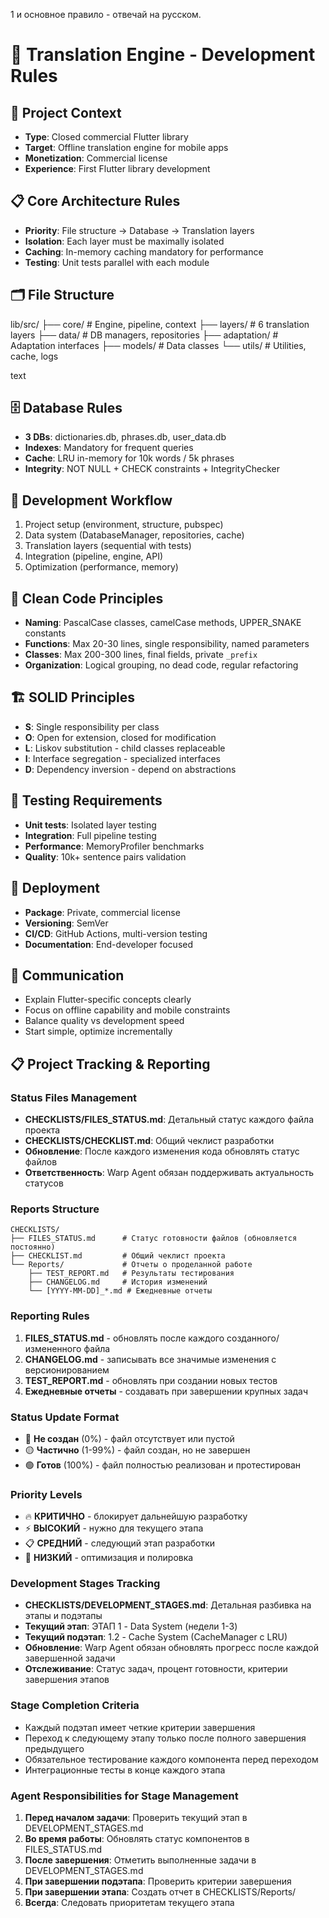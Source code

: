 1 и основное правило - отвечай на русском.

# 🚀 Translation Engine - Development Rules

## 🎯 Project Context
- **Type**: Closed commercial Flutter library
- **Target**: Offline translation engine for mobile apps
- **Monetization**: Commercial license
- **Experience**: First Flutter library development

## 📋 Core Architecture Rules
- **Priority**: File structure → Database → Translation layers
- **Isolation**: Each layer must be maximally isolated
- **Caching**: In-memory caching mandatory for performance
- **Testing**: Unit tests parallel with each module

## 🗂 File Structure
lib/src/
├── core/ # Engine, pipeline, context
├── layers/ # 6 translation layers
├── data/ # DB managers, repositories
├── adaptation/ # Adaptation interfaces
├── models/ # Data classes
└── utils/ # Utilities, cache, logs

text

## 🗄 Database Rules
- **3 DBs**: dictionaries.db, phrases.db, user_data.db
- **Indexes**: Mandatory for frequent queries
- **Cache**: LRU in-memory for 10k words / 5k phrases
- **Integrity**: NOT NULL + CHECK constraints + IntegrityChecker

## 🔧 Development Workflow
1. Project setup (environment, structure, pubspec)
2. Data system (DatabaseManager, repositories, cache)
3. Translation layers (sequential with tests)
4. Integration (pipeline, engine, API)
5. Optimization (performance, memory)

## 🧹 Clean Code Principles
- **Naming**: PascalCase classes, camelCase methods, UPPER_SNAKE constants
- **Functions**: Max 20-30 lines, single responsibility, named parameters
- **Classes**: Max 200-300 lines, final fields, private `_prefix`
- **Organization**: Logical grouping, no dead code, regular refactoring

## 🏗 SOLID Principles
- **S**: Single responsibility per class
- **O**: Open for extension, closed for modification
- **L**: Liskov substitution - child classes replaceable
- **I**: Interface segregation - specialized interfaces
- **D**: Dependency inversion - depend on abstractions

## 🧪 Testing Requirements
- **Unit tests**: Isolated layer testing
- **Integration**: Full pipeline testing
- **Performance**: MemoryProfiler benchmarks
- **Quality**: 10k+ sentence pairs validation

## 🚀 Deployment
- **Package**: Private, commercial license
- **Versioning**: SemVer
- **CI/CD**: GitHub Actions, multi-version testing
- **Documentation**: End-developer focused

## 💬 Communication
- Explain Flutter-specific concepts clearly
- Focus on offline capability and mobile constraints
- Balance quality vs development speed
- Start simple, optimize incrementally

## 📋 Project Tracking & Reporting

### **Status Files Management**
- **CHECKLISTS/FILES_STATUS.md**: Детальный статус каждого файла проекта
- **CHECKLISTS/CHECKLIST.md**: Общий чеклист разработки
- **Обновление**: После каждого изменения кода обновлять статус файлов
- **Ответственность**: Warp Agent обязан поддерживать актуальность статусов

### **Reports Structure**
```
CHECKLISTS/
├── FILES_STATUS.md      # Статус готовности файлов (обновляется постоянно)
├── CHECKLIST.md         # Общий чеклист проекта
└── Reports/             # Отчеты о проделанной работе
    ├── TEST_REPORT.md   # Результаты тестирования
    ├── CHANGELOG.md     # История изменений
    └── [YYYY-MM-DD]_*.md # Ежедневные отчеты
```

### **Reporting Rules**
1. **FILES_STATUS.md** - обновлять после каждого созданного/измененного файла
2. **CHANGELOG.md** - записывать все значимые изменения с версионированием
3. **TEST_REPORT.md** - обновлять при создании новых тестов
4. **Ежедневные отчеты** - создавать при завершении крупных задач

### **Status Update Format**
- 🔴 **Не создан** (0%) - файл отсутствует или пустой
- 🟡 **Частично** (1-99%) - файл создан, но не завершен
- 🟢 **Готов** (100%) - файл полностью реализован и протестирован

### **Priority Levels**
- 🔥 **КРИТИЧНО** - блокирует дальнейшую разработку
- ⚡ **ВЫСОКИЙ** - нужно для текущего этапа
- 📋 **СРЕДНИЙ** - следующий этап разработки
- 📝 **НИЗКИЙ** - оптимизация и полировка

### **Development Stages Tracking**
- **CHECKLISTS/DEVELOPMENT_STAGES.md**: Детальная разбивка на этапы и подэтапы
- **Текущий этап**: ЭТАП 1 - Data System (недели 1-3)
- **Текущий подэтап**: 1.2 - Cache System (CacheManager с LRU)
- **Обновление**: Warp Agent обязан обновлять прогресс после каждой завершенной задачи
- **Отслеживание**: Статус задач, процент готовности, критерии завершения этапов

### **Stage Completion Criteria**
- Каждый подэтап имеет четкие критерии завершения
- Переход к следующему этапу только после полного завершения предыдущего
- Обязательное тестирование каждого компонента перед переходом
- Интеграционные тесты в конце каждого этапа

### **Agent Responsibilities for Stage Management**
1. **Перед началом задачи**: Проверить текущий этап в DEVELOPMENT_STAGES.md
2. **Во время работы**: Обновлять статус компонентов в FILES_STATUS.md
3. **После завершения**: Отметить выполненные задачи в DEVELOPMENT_STAGES.md
4. **При завершении подэтапа**: Проверить критерии завершения
5. **При завершении этапа**: Создать отчет в CHECKLISTS/Reports/
6. **Всегда**: Следовать приоритетам текущего этапа
